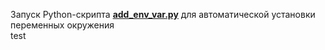 <!-- Запуск Python-скрипта [**add_env_var.py**](python-scripts/add_env_var.py) для автоматической установки переменных окружения -->
Запуск Python-скрипта [**add_env_var.py**](python-scripts/add_env_var.py) для автоматической установки переменных окружения  
test
